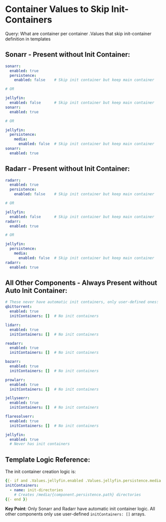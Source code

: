 # Container Values to Skip Init-Containers

Query: What are container per container .Values that skip init-container definition in templates

## **Sonarr** - Present without Init Container:
```yaml
sonarr:
  enabled: true
  persistence:
    enabled: false    # Skip init container but keep main container

# OR

jellyfin:
  enabled: false      # Skip init container but keep main container
sonarr:
  enabled: true

# OR  

jellyfin:
  persistence:
    media:
      enabled: false  # Skip init container but keep main container  
sonarr:
  enabled: true
```

## **Radarr** - Present without Init Container:
```yaml
radarr:
  enabled: true
  persistence:
    enabled: false    # Skip init container but keep main container

# OR

jellyfin:
  enabled: false      # Skip init container but keep main container
radarr:
  enabled: true

# OR

jellyfin:
  persistence:
    media:
      enabled: false  # Skip init container but keep main container
radarr:
  enabled: true
```

## **All Other Components** - Always Present without Auto Init Container:
```yaml
# These never have automatic init containers, only user-defined ones:
qbittorrent:
  enabled: true
  initContainers: []  # No init containers

lidarr:
  enabled: true  
  initContainers: []  # No init containers

readarr:
  enabled: true
  initContainers: []  # No init containers

bazarr:
  enabled: true
  initContainers: []  # No init containers

prowlarr:
  enabled: true
  initContainers: []  # No init containers

jellyseerr:
  enabled: true
  initContainers: []  # No init containers

flaresolverr:
  enabled: true
  initContainers: []  # No init containers

jellyfin:
  enabled: true
  # Never has init containers
```

## **Template Logic Reference:**

The init container creation logic is:
```yaml
{{- if and .Values.jellyfin.enabled .Values.jellyfin.persistence.media.enabled .Values.sonarr.persistence.enabled }}
initContainers:
  - name: init-directories
    # Creates /media/{component.persistence.path} directories
{{- end }}
```

**Key Point**: Only Sonarr and Radarr have automatic init container logic. All other components only use user-defined `initContainers: []` arrays.